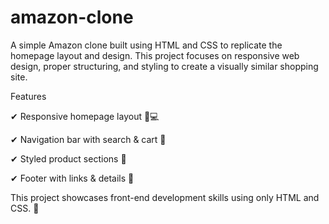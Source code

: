 # amazon-clone

A simple Amazon clone built using HTML and CSS to replicate the homepage layout and design. This project focuses on responsive web design, proper structuring, and styling to create a visually similar shopping site.

Features

✔ Responsive homepage layout 📱💻

✔ Navigation bar with search & cart 🛒

✔ Styled product sections 🎁

✔ Footer with links & details 🔗

This project showcases front-end development skills using only HTML and CSS. 🚀
